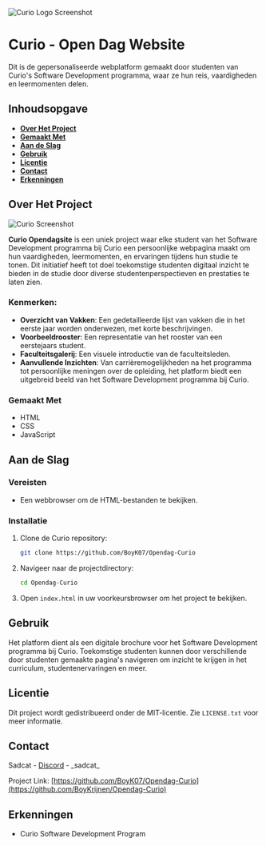![Curio Logo Screenshot](https://media.discordapp.net/attachments/1148595979000492102/1151135083454005328/curio-09-licht-paars-logo-rgb.png?width=1440&height=503)


# Curio - Open Dag Website

Dit is de gepersonaliseerde webplatform gemaakt door studenten van Curio's Software Development programma, waar ze hun reis, vaardigheden en leermomenten delen.

## Inhoudsopgave

- [**Over Het Project**](#over-het-project)
- [**Gemaakt Met**](#gemaakt-met)
- [**Aan de Slag**](#aan-de-slag)
- [**Gebruik**](#gebruik)
- [**Licentie**](#licentie)
- [**Contact**](#contact)
- [**Erkenningen**](#erkenningen)

## Over Het Project

![Curio Screenshot](https://www.curio.nl/media/i4an3v4n/curio-home-logo-bg.jpg?anchor=center&mode=crop&width=720&rnd=132793766392770000&quality=70&heightratio=0.625)

**Curio Opendagsite** is een uniek project waar elke student van het Software Development programma bij Curio een persoonlijke webpagina maakt om hun vaardigheden, leermomenten, en ervaringen tijdens hun studie te tonen. Dit initiatief heeft tot doel toekomstige studenten digitaal inzicht te bieden in de studie door diverse studentenperspectieven en prestaties te laten zien.

### Kenmerken:

- **Overzicht van Vakken**: Een gedetailleerde lijst van vakken die in het eerste jaar worden onderwezen, met korte beschrijvingen.
- **Voorbeeldrooster**: Een representatie van het rooster van een eerstejaars student.
- **Faculteitsgalerij**: Een visuele introductie van de faculteitsleden.
- **Aanvullende Inzichten**: Van carrièremogelijkheden na het programma tot persoonlijke meningen over de opleiding, het platform biedt een uitgebreid beeld van het Software Development programma bij Curio.

### Gemaakt Met

- HTML
- CSS
- JavaScript

## Aan de Slag

### Vereisten

- Een webbrowser om de HTML-bestanden te bekijken.

### Installatie

1. Clone de Curio repository:
   ```sh
   git clone https://github.com/BoyK07/Opendag-Curio
   ```
2. Navigeer naar de projectdirectory:
   ```sh
   cd Opendag-Curio
   ```
3. Open `index.html` in uw voorkeursbrowser om het project te bekijken.

## Gebruik

Het platform dient als een digitale brochure voor het Software Development programma bij Curio. Toekomstige studenten kunnen door verschillende door studenten gemaakte pagina's navigeren om inzicht te krijgen in het curriculum, studentenervaringen en meer.

## Licentie

Dit project wordt gedistribueerd onder de MIT-licentie. Zie `LICENSE.txt` voor meer informatie.

## Contact

Sadcat - [Discord](discord.com) - \_sadcat\_

Project Link: [https://github.com/BoyK07/Opendag-Curio](https://github.com/BoyKrijnen/Opendag-Curio)

## Erkenningen

- Curio Software Development Program
